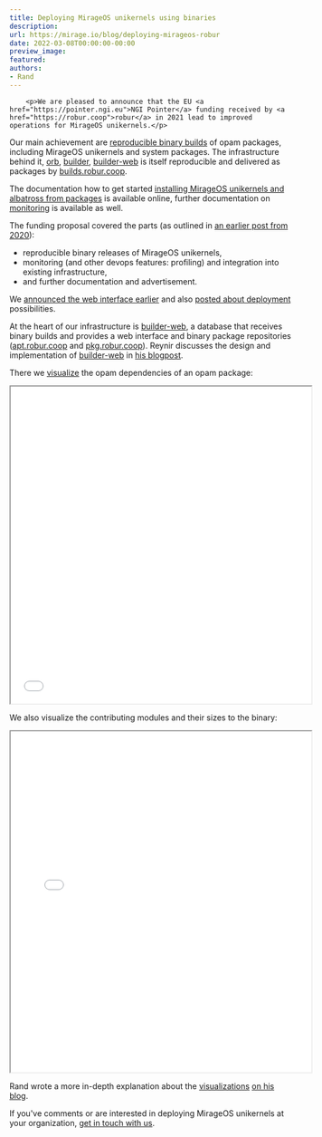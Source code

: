 ```yaml
---
title: Deploying MirageOS unikernels using binaries
description:
url: https://mirage.io/blog/deploying-mirageos-robur
date: 2022-03-08T00:00:00-00:00
preview_image:
featured:
authors:
- Rand
---
```



        <p>We are pleased to announce that the EU <a href="https://pointer.ngi.eu">NGI Pointer</a> funding received by <a href="https://robur.coop">robur</a> in 2021 lead to improved operations for MirageOS unikernels.</p>
<p>Our main achievement are <a href="https://builds.robur.coop">reproducible binary builds</a> of opam packages, including MirageOS unikernels and system packages. The infrastructure behind it, <a href="https://github.com/roburio/orb">orb</a>, <a href="https://github.com/roburio/builder">builder</a>, <a href="https://github.com/roburio/builder-web">builder-web</a> is itself reproducible and delivered as packages by <a href="https://builds.robur.coop">builds.robur.coop</a>.</p>
<p>The documentation how to get started <a href="https://robur.coop/Projects/Reproducible_builds">installing MirageOS unikernels and albatross from packages</a> is available online, further documentation on <a href="https://hannes.robur.coop/Posts/Monitoring">monitoring</a> is available as well.</p>
<p>The funding proposal covered the parts (as outlined in <a href="https://hannes.robur.coop/Posts/NGI">an earlier post from 2020</a>):</p>
<ul>
<li>reproducible binary releases of MirageOS unikernels,
</li>
<li>monitoring (and other devops features: profiling) and integration into existing infrastructure,
</li>
<li>and further documentation and advertisement.
</li>
</ul>
<p>We <a href="https://discuss.ocaml.org/t/ann-robur-reproducible-builds/8827">announced the web interface earlier</a> and also <a href="https://hannes.robur.coop/Posts/Deploy">posted about deployment</a> possibilities.</p>
<p>At the heart of our infrastructure is <a href="https://github.com/roburio/builder-web">builder-web</a>, a database that receives binary builds and provides a web interface and binary package repositories (<a href="https://apt.robur.coop">apt.robur.coop</a> and <a href="https://pkg.robur.coop">pkg.robur.coop</a>). Reynir discusses the design and implementation of <a href="https://github.com/roburio/builder-web">builder-web</a> in <a href="https://reyn.ir/posts/2022-03-08-builder-web.html">his blogpost</a>.</p>
<p>There we <a href="https://builds.robur.coop/job/tlstunnel/build/7f0afdeb-0a52-4de1-b96f-00f654ce9249/">visualize</a> the opam dependencies of an opam package:</p>
<iframe src="../graphics/tlstunnel-deps.html" title="Opam dependencies" style="width: 45em; height: 45.4em; max-width: 100%; max-height: 49vw; min-width: 38em; min-height: 40em;"></iframe>
<p>We also visualize the contributing modules and their sizes to the binary:</p>
<iframe src="../graphics/tlstunnel-treemap.html" title="Binary dissection" style="width: 46em; height: 48.4em; max-width: 100%; max-height: 52vw; min-width: 38em; min-height: 43em;"></iframe>
<p>Rand wrote a more in-depth explanation about the <a href="https://builds.robur.coop/job/tlstunnel/build/7f0afdeb-0a52-4de1-b96f-00f654ce9249/">visualizations</a> <a href="https://r7p5.earth/blog/2022-3-7/Builder-web%20visualizations%20at%20Robur">on his blog</a>.</p>
<p>If you've comments or are interested in deploying MirageOS unikernels at your organization, <a href="https://robur.coop/Contact">get in touch with us</a>.</p>

      

